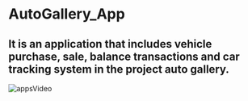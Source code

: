 # AutoGallery_App
## It is an application that includes vehicle purchase, sale, balance transactions and car tracking system in the project auto gallery.
![appsVideo](https://github.com/muhammedgmbsg/AutoGallery_App/assets/95706061/d3459055-ad4e-44f2-9306-bb2465c68bf1)
